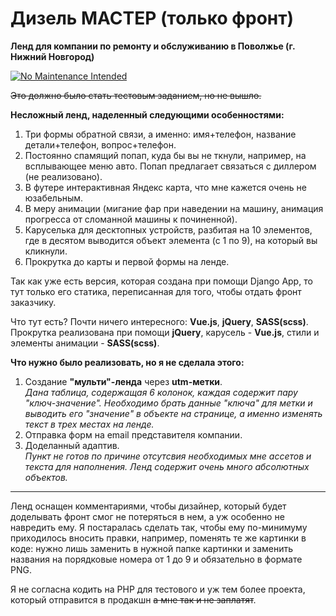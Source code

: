 # Дизель МАСТЕР (только фронт)
**Ленд для компании по ремонту и обслуживанию в Поволжье (г. Нижний Новгород)**

[![No Maintenance Intended](http://unmaintained.tech/badge.svg)](http://unmaintained.tech/)

~~Это должно было стать тестовым заданием, но не вышло.~~

**Несложный ленд, наделенный следующими особенностями:**
1. Три формы обратной связи, а именно: имя+телефон, название детали+телефон, вопрос+телефон.
2. Постоянно спамящий попап, куда бы вы не ткнули, например, на всплывающее меню авто. Попап предлагает связаться с диллером (не реализовано).
3. В футере интерактивная Яндекс карта, что мне кажется очень не юзабельным.
4. В меру анимации (мигание фар при наведении на машину, анимация прогресса от сломанной машины к починенной).
5. Каруселька для десктопных устройств, разбитая на 10 элементов, где в десятом выводится объект элемента (с 1 по 9), на который вы кликнули.
6. Прокрутка до карты и первой формы на ленде.

Так как уже есть версия, которая создана при помощи Django App, то тут только его статика, переписанная для того, чтобы отдать фронт заказчику.

Что тут есть? Почти ничего интересного: **Vue.js**, **jQuery**, **SASS(scss)**. Прокрутка реализована при помощи **jQuery**, карусель - **Vue.js**, стили и элементы анимации - **SASS(scss)**.

**Что нужно было реализовать, но я не сделала этого:**
1. Создание **"мульти"-ленда** через **utm-метки**.
<br/>*Дана таблица, содержащая  6 колонок, каждая содержит пару "ключ-значение". Необходимо брать данные "ключа" для метки и выводить его "значение" в объекте на странице, а именно изменять текст в трех местах на ленде.*
2. Отправка форм на email представителя компании.
3. Доделанный адаптив. 
<br/>*Пункт не готов по причине отсутсвия необходимых мне ассетов и текста для наполнения. Ленд содержит очень много абсолютных объектов.*

<hr/>

Ленд оснащен комментариями, чтобы дизайнер, который будет доделывать фронт смог не потеряться в нем, а уж особенно не навредить ему. Я постаралась сделать так, чтобы ему по-минимуму приходилось вносить правки, например, поменять те же картинки в коде: нужно лишь заменить в нужной папке картинки и заменить названия на порядковые номера от 1 до 9 и обязательно в формате PNG.

Я не согласна кодить на PHP для тестового и уж тем более проекта, который отправится в продакшн ~~а мне так и не заплатят~~.
